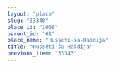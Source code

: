 ```yaml
---
layout: "place"
slug: "33340"
place_id: "1066"
parent_id: "61"
place_name: "Huṣṣēti-ša-Hašdija"
title: "Huṣṣēti-ša-Hašdija"
previous_item: "33343"
---
```

